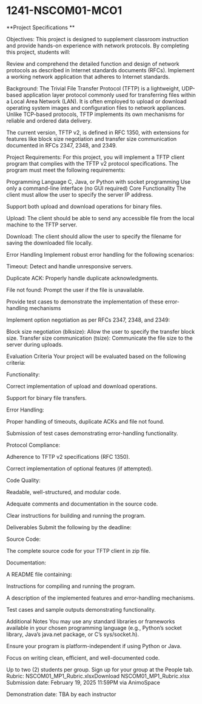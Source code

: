 # 1241-NSCOM01-MCO1

**Project Specifications
**

Objectives:
This project is designed to supplement classroom instruction and provide hands-on experience with network protocols. By completing this project, students will:

Review and comprehend the detailed function and design of network protocols as described in Internet standards documents (RFCs).
Implement a working network application that adheres to Internet standards.
 

Background:
The Trivial File Transfer Protocol (TFTP) is a lightweight, UDP-based application layer protocol commonly used for transferring files within a Local Area Network (LAN). It is often employed to upload or download operating system images and configuration files to network appliances. Unlike TCP-based protocols, TFTP implements its own mechanisms for reliable and ordered data delivery.

The current version, TFTP v2, is defined in RFC 1350, with extensions for features like block size negotiation and transfer size communication documented in RFCs 2347, 2348, and 2349.

 

Project Requirements:
For this project, you will implement a TFTP client program that complies with the TFTP v2 protocol specifications. The program must meet the following requirements:

Programming Language
C, Java, or Python with socket programming
Use only a command-line interface (no GUI required)
Core Functionality
The client must allow the user to specify the server IP address.

Support both upload and download operations for binary files.

Upload: The client should be able to send any accessible file from the local machine to the TFTP server.

Download: The client should allow the user to specify the filename for saving the downloaded file locally.

Error Handling
Implement robust error handling for the following scenarios:

Timeout: Detect and handle unresponsive servers.

Duplicate ACK: Properly handle duplicate acknowledgments.

File not found: Prompt the user if the file is unavailable.

Provide test cases to demonstrate the implementation of these error-handling mechanisms

Implement option negotiation as per RFCs 2347, 2348, and 2349:

Block size negotiation (blksize): Allow the user to specify the transfer block size.
Transfer size communication (tsize): Communicate the file size to the server during uploads.
 

Evaluation Criteria
Your project will be evaluated based on the following criteria:

Functionality:

Correct implementation of upload and download operations.

Support for binary file transfers.

Error Handling:

Proper handling of timeouts, duplicate ACKs and file not found.

Submission of test cases demonstrating error-handling functionality.

Protocol Compliance:

Adherence to TFTP v2 specifications (RFC 1350).

Correct implementation of optional features (if attempted).

Code Quality:

Readable, well-structured, and modular code.

Adequate comments and documentation in the source code.

Clear instructions for building and running the program.

Deliverables
Submit the following by the deadline:

Source Code:

The complete source code for your TFTP client in zip file.

Documentation:

A README file containing:

Instructions for compiling and running the program.

A description of the implemented features and error-handling mechanisms.

Test cases and sample outputs demonstrating functionality.

 

Additional Notes
You may use any standard libraries or frameworks available in your chosen programming language (e.g., Python’s socket library, Java’s java.net package, or C’s sys/socket.h).

Ensure your program is platform-independent if using Python or Java.

Focus on writing clean, efficient, and well-documented code.

Up to two (2) students per group. Sign up for your group at the People tab.
Rubric:  NSCOM01_MP1_Rubric.xlsxDownload NSCOM01_MP1_Rubric.xlsx
Submission date: February  19, 2025 11:59PM via AnimoSpace

Demonstration date: TBA by each instructor
